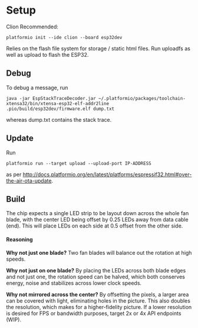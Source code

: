 # Setup

Clion Recommended:

    platformio init --ide clion --board esp32dev

Relies on the flash file system for storage / static html files.
Run uploadfs as well as upload to flash the ESP32.

## Debug

To debug a message, run

    java -jar EspStackTraceDecoder.jar ~/.platformio/packages/toolchain-xtensa32/bin/xtensa-esp32-elf-addr2line .pio/build/esp32dev/firmware.elf dump.txt

whereas dump.txt contains the stack trace.

## Update

Run 

    platformio run --target upload --upload-port IP-ADDRESS
    
as per http://docs.platformio.org/en/latest/platforms/espressif32.html#over-the-air-ota-update.


## Build

The chip expects a single LED strip to be layout down across the whole fan blade, with the center LED being offset by 0.25 LEDs away from data cable (end). This will place LEDs on each side at 0.5 offset from the other side.

#### Reasoning

**Why not just one blade?** Two fan blades will balance out the rotation at high speeds.

**Why not just on one blade?** By placing the LEDs across both blade edges and not just one, the rotation speed can be halved, which both conserves energy, noise and stabilizes across lower clock speeds.

**Why not mirrored across the center?** By offsetting the pixels, a larger area can be covered with light, eliminating holes in the picture. This also doubles the resolution, which makes for a higher-fidelity picture. If a lower resolution is desired for FPS or bandwidth purposes, target 2x or 4x API endpoints (WIP).
